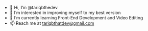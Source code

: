 - 👋 Hi, I’m @tariqbthedev
- 👀 I’m interested in improving myself to my best version
- 🌱 I’m currently learning Front-End Development and Video Editing
- 📫 Reach me at tariqbthatdev@gmail.com 

<!---
tariqbthedev/tariqbthedev is a ✨ special ✨ repository because its `README.md` (this file) appears on your GitHub profile.
You can click the Preview link to take a look at your changes.
--->
